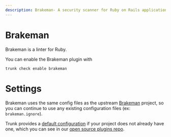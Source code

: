 ```yaml
---
description: Brakeman- A security scanner for Ruby on Rails applications
---
```


# Brakeman

Brakeman is a linter for Ruby.

You can enable the Brakeman plugin with

```shell
trunk check enable brakeman
```

# Settings

Brakeman uses the same config files as the 
upstream [Brakeman](https://github.com/presidentbeef/brakeman) project, so you can continue to use any
existing configuration files (ex: `brakeman.ignore`).

Trunk provides a [default configuration](https://github.com/trunk-io/plugins/tree/main/linters/brakeman) if your project does not already have one,
which you can see in our [open source plugins repo](https://github.com/trunk-io/plugins/tree/main).
